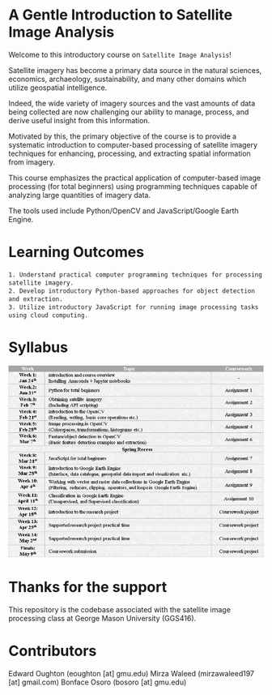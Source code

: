 A Gentle Introduction to Satellite Image Analysis
=================================================

Welcome to this introductory course on `Satellite Image Analysis`!

Satellite imagery has become a primary data source in the natural sciences, economics,
archaeology, sustainability, and many other domains which utilize geospatial intelligence.

Indeed, the wide variety of imagery sources and the vast amounts of data being collected
are now challenging our ability to manage, process, and derive useful insight from this
information.

Motivated by this, the primary objective of the course is to provide a
systematic introduction to computer-based processing of satellite imagery techniques
for enhancing, processing, and extracting spatial information from imagery.

This course emphasizes the practical application of computer-based image processing
(for total beginners) using programming techniques capable of analyzing large quantities
of imagery data.

The tools used include Python/OpenCV and JavaScript/Google Earth Engine.

Learning Outcomes
=================

    1. Understand practical computer programming techniques for processing satellite imagery.
    2. Develop introductory Python-based approaches for object detection and extraction.
    3. Utilize introductory JavaScript for running image processing tasks using cloud computing.

Syllabus
========
<p align="center">
  <img src="/syllabus/format.png" />
</p>

Thanks for the support
======================

This repository is the codebase associated with the satellite image processing class at George
Mason University (GGS416).

Contributors
============
Edward Oughton (eoughton [at] gmu.edu)
Mirza Waleed (mirzawaleed197 [at] gmail.com)
Bonface Osoro (bosoro [at] gmu.edu)
